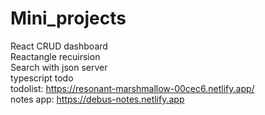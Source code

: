 # Mini_projects
React CRUD dashboard
<br>
Reactangle recuirsion
<br>
Search with json server
<br>
typescript todo
<br>
todolist: https://resonant-marshmallow-00cec6.netlify.app/
<br>
notes app: https://debus-notes.netlify.app
